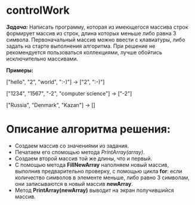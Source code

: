 # controlWork

***_Задача:_*** Написать программу, которая из имеющегося массива строк формирует массив из строк, длина которых меньше либо равна 3 символа. Первоначальный массив можно ввести с клавиатуры, либо задать на старте выполнения алгоритма. При решение не рекомендуется пользоваться коллекциями, лучше обойтись исключительно массивами.

**Примеры:**

["hello", "2", "world", ":-)"] -> ["2", ":-)"]

["1234", "1567", "-2", "computer science"] -> ["-2"]

["Russia", "Denmark", "Kazan"] -> []



# Описание алгоритма решения:

- Создаем массив со значениями из задания.
- Печатаем его спомощью метода *PrintArray(array)*.
- Cоздаем второй массив той же длины, что и первый.
- С помощью метода **FillNewArray** наполняем новый массив, выполнив предварительно проверку, с помощью цикла **for**: если количество символов в элементе меньше, либо равно 3 символам, они записываются в новый массив **newArray**.
- Метод **PrintArray(newArray)** выводит на экран получившийся массив.
